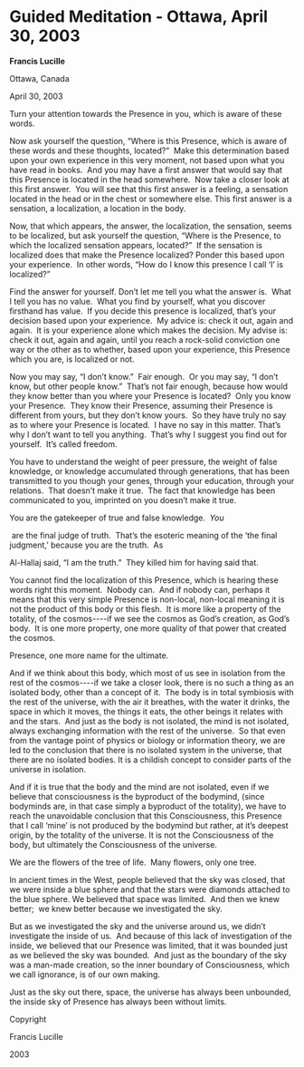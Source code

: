 # Guided Meditation - Ottawa, April 30, 2003

**Francis Lucille**

Ottawa, Canada

April 30, 2003

Turn your attention towards the Presence in you, which is aware of these words.&nbsp;

Now ask yourself the question, &ldquo;Where is this Presence, which is aware of these words and these thoughts, located?&rdquo;&nbsp;&nbsp;Make this determination based upon your own experience in this very moment, not based upon what you have read in books.&nbsp;&nbsp;And you may have a first answer that would say that this Presence is located in the head somewhere.&nbsp;&nbsp;Now take a closer look at this first answer.&nbsp;&nbsp;You will see that this first answer is a feeling, a sensation located in the head or in the chest or somewhere else. This first answer is a sensation, a localization, a location in the body.&nbsp;

Now, that which appears, the answer, the localization, the sensation, seems to be localized, but ask yourself the question, &ldquo;Where is the Presence, to which the localized sensation appears, located?&rdquo;&nbsp;&nbsp;If the sensation is localized does that make the Presence localized?&nbsp;Ponder this based upon your experience.&nbsp;&nbsp;In other words, &ldquo;How do I know this presence I call &lsquo;I&rsquo; is localized?&rdquo;

Find the answer for yourself. Don&rsquo;t let me tell you what the answer is.&nbsp;&nbsp;What I tell you has no value.&nbsp;&nbsp;What you find by yourself, what you discover firsthand has value.&nbsp;&nbsp;If you decide this presence is localized, that&rsquo;s your decision based upon your experience.&nbsp;&nbsp;My advice is: check it out, again and again.&nbsp;&nbsp;It is your experience alone which makes the decision. My advise is: check it out, again and again, until you reach a rock-solid conviction one way or the other as to whether, based upon your experience, this Presence which you are, is localized or not.&nbsp;

Now you may say, &ldquo;I don&rsquo;t know.&rdquo;&nbsp;&nbsp;Fair enough.&nbsp;&nbsp;Or you may say, &ldquo;I don&rsquo;t know, but other people know.&rdquo;&nbsp;&nbsp;That&rsquo;s not fair enough, because how would they know better than you where your Presence is located?&nbsp;&nbsp;Only you know your Presence.&nbsp;&nbsp;They know their Presence, assuming their Presence is different from yours, but they don&rsquo;t know yours.&nbsp;&nbsp;So they have truly no say as to where your Presence is located.&nbsp;&nbsp;I have no say in this matter. That&rsquo;s why I don&rsquo;t want to tell you anything.&nbsp;&nbsp;That&rsquo;s why I suggest you find out for yourself.&nbsp;&nbsp;It&rsquo;s called freedom.

You have to understand the weight of peer pressure, the weight of false knowledge, or knowledge accumulated through generations, that has been transmitted to you though your genes, through your education, through your relations.&nbsp;&nbsp;That doesn&rsquo;t make it true.&nbsp;&nbsp;The fact that knowledge has been communicated to you, imprinted on you doesn&rsquo;t make it true.&nbsp;

You are the gatekeeper of true and false knowledge.&nbsp;&nbsp;_You_

&nbsp;are the final judge of truth.&nbsp;&nbsp;That&rsquo;s the esoteric meaning of the &lsquo;the final judgment,&rsquo; because you are the truth.&nbsp;&nbsp;As&nbsp;

Al-Hallaj&nbsp;said, &ldquo;I am the truth.&rdquo;&nbsp;&nbsp;They killed him for having said that.

You cannot find the localization of this Presence, which is hearing these words right this moment.&nbsp;&nbsp;Nobody can.&nbsp;&nbsp;And if nobody can, perhaps it means that this very simple Presence is non-local, non-local meaning it is not the product of this body or this flesh.&nbsp;&nbsp;It is more like a property of the totality, of the cosmos----if we see the cosmos as God&rsquo;s creation, as God&rsquo;s body.&nbsp;&nbsp;It is one more property, one more quality of that power that created the cosmos.&nbsp;

Presence, one more name for the ultimate.&nbsp;

And if we think about this body, which most of us see in isolation from the rest of the cosmos----if we take a closer look, there is no such a thing as an isolated body, other than a concept of it.&nbsp;&nbsp;The body is in total symbiosis with the rest of the universe, with the air it breathes, with the water it drinks, the space in which it moves, the things it eats, the other beings it relates with and the stars.&nbsp;&nbsp;And just as the body is not isolated, the mind is not isolated, always exchanging information with the rest of the universe.&nbsp;&nbsp;So that even from the vantage point of physics or biology or information theory, we are led to the conclusion that there is no isolated system in the universe, that there are no isolated bodies. It is a childish concept to consider parts of the universe in isolation.

And if it is true that the body and the mind are not isolated, even if we believe that consciousness is the byproduct of the bodymind, (since bodyminds are, in that case simply a byproduct of the totality), we have to reach the unavoidable conclusion that this Consciousness, this Presence that I call &lsquo;mine&rsquo; is not produced by the bodymind but rather, at it&rsquo;s deepest origin, by the totality of the universe. It is not the Consciousness of the body, but ultimately the Consciousness of the universe.&nbsp;

We are the flowers of the tree of life.&nbsp;&nbsp;Many flowers, only one tree.

In ancient times in the West, people believed that the sky was closed, that we were inside a blue sphere and that the stars were diamonds attached to the blue sphere. We believed that space was limited.&nbsp;&nbsp;And then we knew better;&nbsp;&nbsp;we knew better because we investigated the sky.

But as we investigated the sky and the universe around us, we didn&rsquo;t investigate the inside of us.&nbsp;&nbsp;And because of this lack of investigation of the inside, we believed that our Presence was limited, that it was bounded just as we believed the sky was bounded.&nbsp;&nbsp;And just as the boundary of the sky was a man-made creation, so the inner boundary of Consciousness, which we call ignorance, is of our own making.&nbsp;

Just as the sky out there, space, the universe has always been unbounded, the inside sky of Presence has always been without limits.

Copyright

Francis Lucille

2003


